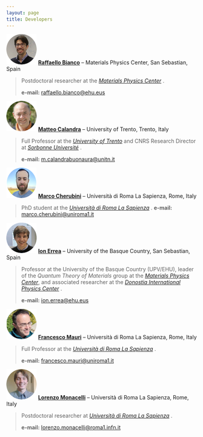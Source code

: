 ```yaml
---
layout: page
title: Developers
---
```


[![Raffaello Bianco](img/Raffaello_Bianco.jpg)](https://scholar.google.com/citations?user=YtXgXCAAAAAJ&hl=it) [**Raffaello Bianco**](https://scholar.google.com/citations?user=YtXgXCAAAAAJ&hl=it) – Materials Physics Center, San Sebastian, Spain

> Postdoctoral researcher at the [*Materials Physics Center*](https://cfm.ehu.es/eu/) .
>
>**e-mail:** raffaello.bianco@ehu.eus

[![Matteo Calandra](img/Matteo_Calandra.jpg)](https://mcalandra.github.io/) [**Matteo Calandra**](https://mcalandra.github.io/) – University of Trento, Trento, Italy

> Full Professor at the [*University of Trento*](https://www.unitn.it/) and CNRS Research Director at [*Sorbonne Université*](https://www.sorbonne-universite.fr/) .
>
>**e-mail:** m.calandrabuonaura@unitn.it

[![Marco Cherubini](img/Marco_Cherubini.png)](https://github.com/marcocherubini) [**Marco Cherubini**](https://github.com/marcocherubini) – Università di Roma La Sapienza, Rome, Italy

> PhD student at the [*Università di Roma La Sapienza*](https://www.uniroma1.it/en/pagina-strutturale/home) .
>**e-mail:** marco.cherubini@uniroma1.it

[![Ion Errea](img/Ion_Errea.jpg)](https://ionerrea.wordpress.com/) [**Ion Errea**](https://ionerrea.wordpress.com/) – University of the Basque Country, San Sebastian, Spain

> Professor at the University of the Basque Country (UPV/EHU), leader of the *Quantum Theory of Materials* group at the [*Materials Physics Center*](https://cfm.ehu.es/eu/), and associated researcher at the [*Donostia International Physics Center*](http://dipc.ehu.es/index.php) .
>
>**e-mail:** ion.errea@ehu.eus

[![Francesco Mauri](img/Francesco_Mauri.jpg)](http://www2.phys.uniroma1.it/doc/mauri/) [**Francesco Mauri**](http://www2.phys.uniroma1.it/doc/mauri/) – Università di Roma La Sapienza, Rome, Italy

> Full Professor at the [*Università di Roma La Sapienza*](https://www.uniroma1.it/en/pagina-strutturale/home) .
>
>**e-mail:** francesco.mauri@uniroma1.it

[![Lorenzo Monacelli](img/Lorenzo_Monacelli.jpg)](www.lafisicadimonacelli.it) [**Lorenzo Monacelli**](www.lafisicadimonacelli.it) – Università di Roma La Sapienza, Rome, Italy

> Postdoctoral researcher at [*Università di Roma La Sapienza*](https://www.uniroma1.it/en/pagina-strutturale/home) .
>
>**e-mail:** lorenzo.monacelli@roma1.infn.it
 
